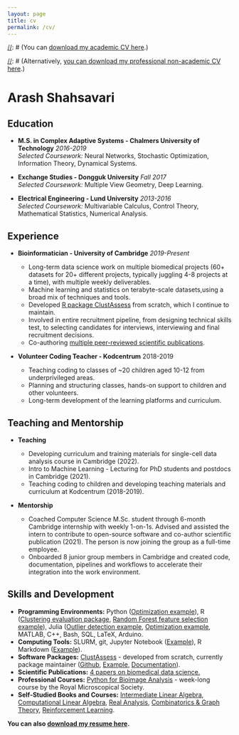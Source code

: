 ```yaml
---
layout: page
title: cv
permalink: /cv/
---
```

[//]: # (Comment style)

[//]: # (You can [download my academic CV here](cv.pdf).)

[//]: # (Alternatively, [you can download my professional non-academic CV here](resume.pdf).)

# Arash Shahsavari
## Education
* **M.S. in Complex Adaptive Systems - Chalmers University of Technology** *2016-2019*  
  *Selected Coursework:* Neural Networks, Stochastic Optimization, Information Theory, Dynamical Systems.

* **Exchange Studies - Dongguk University** *Fall 2017*  
  *Selected Coursework:* Multiple View Geometry, Deep Learning.

* **Electrical Engineering - Lund University** *2013-2016*  
  *Selected Coursework:* Multivariable Calculus, Control Theory, Mathematical Statistics, Numerical Analysis.

## Experience
* **Bioinformatician - University of Cambridge** *2019-Present*  
    * Long-term data science work on multiple biomedical projects (60+ datasets for 20+ different projects, typically juggling 4-8 projects at a time), with multiple weekly deliverables.
    * Machine learning and statistics on terabyte-scale datasets,using a broad mix of techniques and tools.
    * Developed [R package ClustAssess](https://cran.r-project.org/package=ClustAssess) from scratch, which I continue to maintain.
    * Involved in entire recruitment pipeline, from designing technical skills test, to selecting candidates for interviews, interviewing and final recruitment decisions.
    * Co-authoring [multiple peer-reviewed scientific publications](https://scholar.google.com/citations?hl=en&user=Q_iGdrkAAAAJ&view_op=list_works&sortby=pubdate).

* **Volunteer Coding Teacher - Kodcentrum**  2018-2019
    * Teaching coding to classes of ~20 children aged 10-12 from underprivileged areas.
    * Planning and structuring classes, hands-on support to children and other volunteers.
    * Long-term development of the learning platforms and curriculum.

## Teaching and Mentorship
* **Teaching**
    * Developing curriculum and training materials for single-cell data analysis course in Cambridge (2022).
    * Intro to Machine Learning - Lecturing for PhD students and postdocs in Cambridge (2021).
    * Teaching coding to children and developing teaching materials and curriculum at Kodcentrum (2018-2019).


* **Mentorship**
    * Coached Computer Science M.Sc. student through 6-month Cambridge internship with weekly 1-on-1s. Advised and assisted the intern to contribute to open-source software and co-author scientific publication (2021). The person is now joining the group as a full-time employee.
    * Onboarded 8 junior group members in Cambridge and created code, documentation, pipelines and workflows to accelerate their integration into the work environment.

## Skills and Development
* **Programming Environments:** Python ([Optimization example](https://nbviewer.jupyter.org/github/sharash/polynomial-optimization/blob/main/polynomial.ipynb)), R ([Clustering evaluation package](https://github.com/Core-Bioinformatics/ClustAssess), [Random Forest feature selection example](https://htmlpreview.github.io/?https://github.com/Core-Bioinformatics/Lawrence-et-al-2021-index-sort-feature-selection/blob/main/index-sort-feature-selection.html)), Julia ([Outlier detection example](https://nbviewer.jupyter.org/github/sharash/subspace-outlier-detection/blob/master/Subspace\%20outlier\%20detection.ipynb), [Optimization example](https://nbviewer.jupyter.org/github/sharash/convex-short-course-julia/blob/main/advertising-example.ipynb), MATLAB, C++, Bash, SQL, LaTeX, Arduino.
* **Computing Tools:** SLURM, git, Jupyter Notebook ([Example](https://nbviewer.jupyter.org/github/sharash/subspace-outlier-detection/blob/master/Subspace\%20outlier\%20detection.ipynb)), R Markdown ([Example](https://htmlpreview.github.io/?https://github.com/Core-Bioinformatics/Lawrence-et-al-2021-index-sort-feature-selection/blob/main/index-sort-feature-selection.html)).
* **Software Packages:** [ClustAssess](https://cran.r-project.org/package=ClustAssess) - developed from scratch, currently package maintainer ([Github](https://github.com/Core-Bioinformatics/ClustAssess), [Example](https://core-bioinformatics.github.io/ClustAssess/articles/ClustAssess.html), [Documentation](https://core-bioinformatics.github.io/ClustAssess/reference/index.html)).
* **Scientific Publications:** [4 papers on biomedical data science.](https://scholar.google.com/citations?hl=en&user=Q_iGdrkAAAAJ&view_op=list_works&sortby=pubdate)
* **Professional Courses:** [Python for Bioimage Analysis](https://github.com/IAFIG-RMS/Python-for-Bioimage-Analysis) - week-long course by the Royal Microscopical Society.
* **Self-Studied Books and Courses:** [Intermediate Linear Algebra](https://linear.axler.net), [Computational Linear Algebra](https://www.fast.ai/2017/07/17/num-lin-alg), [Real Analysis](https://www.mheducation.com/highered/product/principles-mathematical-analysis-rudin/M9780070542358.html), [Combinatorics & Graph Theory](https://www.math.miami.edu/~armstrong/309sum19.php), [Reinforcement Learning](https://mitpress.mit.edu/books/reinforcement-learning-second-edition).




**You can also [download my resume here](resume.pdf).**
